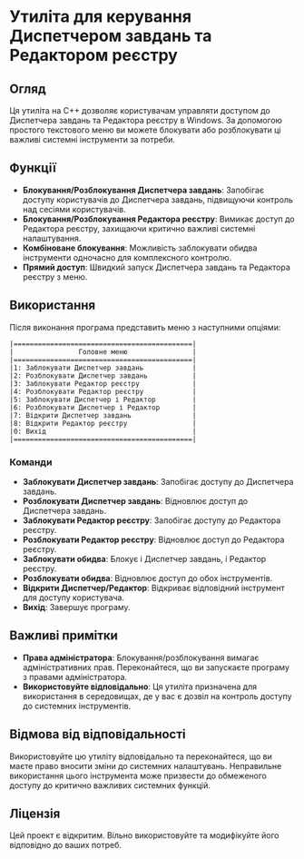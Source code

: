 # Утиліта для керування Диспетчером завдань та Редактором реєстру

## Огляд

Ця утиліта на C++ дозволяє користувачам управляти доступом до Диспетчера завдань та Редактора реєстру в Windows. За допомогою простого текстового меню ви можете блокувати або розблокувати ці важливі системні інструменти за потреби.

## Функції

- **Блокування/Розблокування Диспетчера завдань**: Запобігає доступу користувачів до Диспетчера завдань, підвищуючи контроль над сесіями користувачів.
- **Блокування/Розблокування Редактора реєстру**: Вимикає доступ до Редактора реєстру, захищаючи критично важливі системні налаштування.
- **Комбіноване блокування**: Можливість заблокувати обидва інструменти одночасно для комплексного контролю.
- **Прямий доступ**: Швидкий запуск Диспетчера завдань та Редактора реєстру з меню.

## Використання

Після виконання програма представить меню з наступними опціями:

```
|============================================|
|                Головне меню                |
|============================================|
|1: Заблокувати Диспетчер завдань            |
|2: Розблокувати Диспетчер завдань           |
|3: Заблокувати Редактор реєстру             |
|4: Розблокувати Редактор реєстру            |
|5: Заблокувати Диспетчер і Редактор         |
|6: Розблокувати Диспетчер і Редактор        |
|7: Відкрити Диспетчер завдань               |
|8: Відкрити Редактор реєстру                |
|0: Вихід                                    |
|============================================|
```

### Команди

- **Заблокувати Диспетчер завдань**: Запобігає доступу до Диспетчера завдань.
- **Розблокувати Диспетчер завдань**: Відновлює доступ до Диспетчера завдань.
- **Заблокувати Редактор реєстру**: Запобігає доступу до Редактора реєстру.
- **Розблокувати Редактор реєстру**: Відновлює доступ до Редактора реєстру.
- **Заблокувати обидва**: Блокує і Диспетчер завдань, і Редактор реєстру.
- **Розблокувати обидва**: Відновлює доступ до обох інструментів.
- **Відкрити Диспетчер/Редактор**: Відкриває відповідний інструмент для доступу користувача.
- **Вихід**: Завершує програму.

## Важливі примітки

- **Права адміністратора**: Блокування/розблокування вимагає адміністративних прав. Переконайтеся, що ви запускаєте програму з правами адміністратора.
- **Використовуйте відповідально**: Ця утиліта призначена для використання в середовищах, де у вас є дозвіл на контроль доступу до системних інструментів.

## Відмова від відповідальності

Використовуйте цю утиліту відповідально та переконайтеся, що ви маєте право вносити зміни до системних налаштувань. Неправильне використання цього інструмента може призвести до обмеженого доступу до критично важливих системних функцій.

## Ліцензія

Цей проект є відкритим. Вільно використовуйте та модифікуйте його відповідно до ваших потреб.